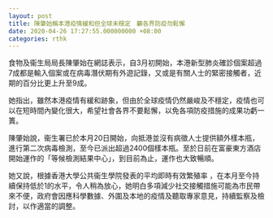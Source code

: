 ```yaml
---
layout: post
title: 陳肇始稱本港疫情緩和但全球未穩定　籲各界防疫勿鬆懈
date: 2020-04-26 17:27:55.000000000 +08:00
categories: rthk
---
```


食物及衞生局局長陳肇始在網誌表示，自3月初開始，本港新型肺炎確診個案超過7成都是輸入個案或在病毒潛伏期有外遊記錄，又或是有關人士的緊密接觸者，近期的百分比更上升至9成。

她指出，雖然本港疫情有緩和跡象，但由於全球疫情仍然嚴峻及不穩定，疫情也可以在短時間內變化很大，希望社會各界不要鬆懈，以免各項防疫措施的成果功虧一簣。

陳肇始說，衞生署已於本月20日開始，向抵港並沒有病徵人士提供額外樣本瓶，進行第二次病毒檢測，至今已派出超過2400個樣本瓶。至於日前在富豪東方酒店開始運作的「等候檢測結果中心」，到目前為止，運作也大致暢順。

她又說，根據香港大學公共衞生學院發表的平均即時有效繁殖率 ，在本月至今持續保持低於1的水平，令人稍為放心，她明白多項減少社交接觸措施可能為市民帶來不便，政府會因應科學數據、外圍及本地的疫情及聽取專家意見，持續監察及檢討，以作適當的調整。
